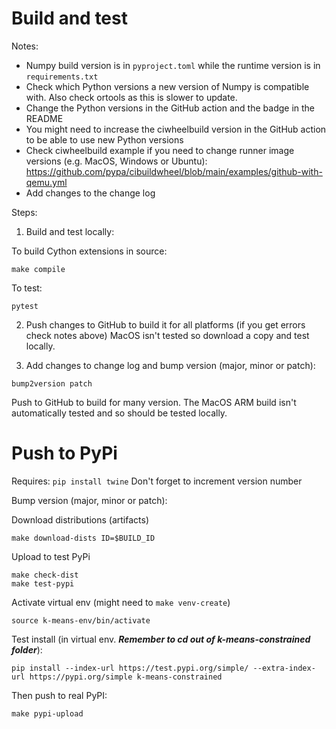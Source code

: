 # Build and test

Notes:
* Numpy build version is in `pyproject.toml` while the runtime version is in `requirements.txt`
* Check which Python versions a new version of Numpy is compatible with. Also check ortools as this is slower to update.
* Change the Python versions in the GitHub action and the badge in the README
* You might need to increase the ciwheelbuild version in the GitHub action to be able to use new Python versions
* Check ciwheelbuild example if you need to change runner image versions (e.g. MacOS, Windows or Ubuntu):
    https://github.com/pypa/cibuildwheel/blob/main/examples/github-with-qemu.yml
* Add changes to the change log

Steps:

1. Build and test locally:

To build Cython extensions in source:
```shell script
make compile
```

To test:
```shell script
pytest
```

2. Push changes to GitHub to build it for all platforms (if you get errors check notes above)
    MacOS isn't tested so download a copy and test locally.

3. Add changes to change log and bump version  (major, minor or patch):

```shell script
bump2version patch
```



Push to GitHub to build for many version. The MacOS ARM build isn't automatically tested and so should be tested locally.

# Push to PyPi
Requires: `pip install twine`
Don't forget to increment version number

Bump version (major, minor or patch):



Download distributions (artifacts)

```shell script
make download-dists ID=$BUILD_ID
```

Upload to test PyPi

```shell script
make check-dist
make test-pypi
```

Activate virtual env (might need to `make venv-create`)

```shell script
source k-means-env/bin/activate
```

Test install (in virtual env. *****Remember to cd out of k-means-constrained folder*****):

```shell script
pip install --index-url https://test.pypi.org/simple/ --extra-index-url https://pypi.org/simple k-means-constrained
```

Then push to real PyPI:

```shell script
make pypi-upload
```

